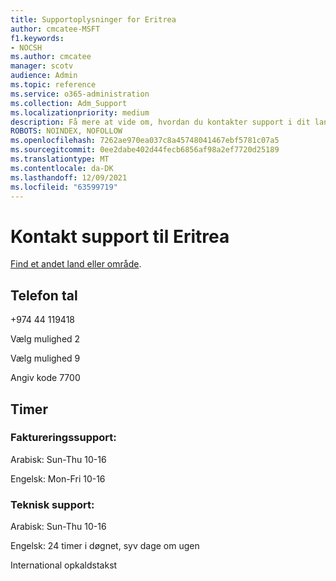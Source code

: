 ```yaml
---
title: Supportoplysninger for Eritrea
author: cmcatee-MSFT
f1.keywords:
- NOCSH
ms.author: cmcatee
manager: scotv
audience: Admin
ms.topic: reference
ms.service: o365-administration
ms.collection: Adm_Support
ms.localizationpriority: medium
description: Få mere at vide om, hvordan du kontakter support i dit land eller område.
ROBOTS: NOINDEX, NOFOLLOW
ms.openlocfilehash: 7262ae970ea037c8a45748041467ebf5781c07a5
ms.sourcegitcommit: 0ee2dabe402d44fecb6856af98a2ef7720d25189
ms.translationtype: MT
ms.contentlocale: da-DK
ms.lasthandoff: 12/09/2021
ms.locfileid: "63599719"
---
```

# <a name="contact-support-for-eritrea"></a>Kontakt support til Eritrea

[Find et andet land eller område](../get-help-support.md).

## <a name="phone-number"></a>Telefon tal
+974 44 119418

Vælg mulighed 2

Vælg mulighed 9

Angiv kode 7700

## <a name="hours"></a>Timer
### <a name="billing-support"></a>Faktureringssupport:

Arabisk: Sun-Thu 10-16

Engelsk: Mon-Fri 10-16

### <a name="technical-support"></a>Teknisk support:

Arabisk: Sun-Thu 10-16

Engelsk: 24 timer i døgnet, syv dage om ugen

International opkaldstakst
